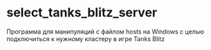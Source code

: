 # select_tanks_blitz_server
Программа для манипуляций с файлом hosts на Windows с целью подключиться к нужному кластеру в игре Tanks Blitz
